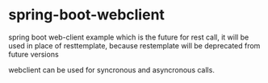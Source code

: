 # spring-boot-webclient
spring boot web-client example which is the future for rest call, it will be used in place of resttemplate, because restemplate will be deprecated from future versions

webclient can be used for syncronous and asyncronous calls.
